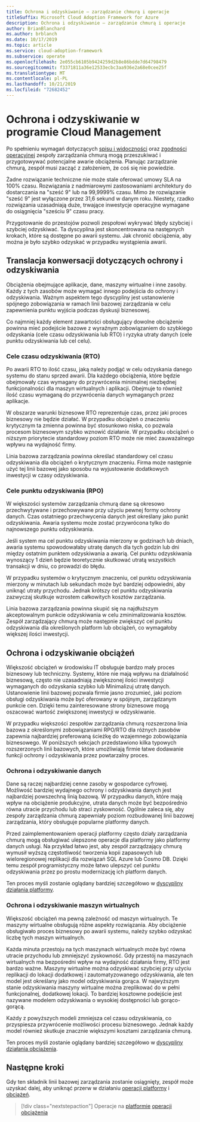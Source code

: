 ```yaml
---
title: Ochrona i odzyskiwanie — zarządzanie chmurą i operacje
titleSuffix: Microsoft Cloud Adoption Framework for Azure
description: Ochrona i odzyskiwanie — zarządzanie chmurą i operacje
author: BrianBlanchard
ms.author: brblanch
ms.date: 10/17/2019
ms.topic: article
ms.service: cloud-adoption-framework
ms.subservice: operate
ms.openlocfilehash: 2e055cb6105b9424259d2b8e86bdde7d64798479
ms.sourcegitcommit: f3371811a36e12533ecbc3aa936e2a68e0cee25f
ms.translationtype: MT
ms.contentlocale: pl-PL
ms.lasthandoff: 10/21/2019
ms.locfileid: "72682452"
---
```

# <a name="protect-and-recover-in-cloud-management"></a>Ochrona i odzyskiwanie w programie Cloud Management

Po spełnieniu wymagań dotyczących [spisu i widoczności](./inventory.md) oraz [zgodności operacyjnej](./operational-compliance.md) zespoły zarządzania chmurą mogą przeszukiwać i przygotowywać potencjalne awarie obciążenia. Planując zarządzanie chmurą, zespół musi zacząć z założeniem, że coś się nie powiedzie.

Żadne rozwiązanie techniczne nie może stale oferować umowy SLA na 100% czasu. Rozwiązania z nadmiarowymi zastosowaniami architektury do dostarczania na "sześć 9" lub na 99,9999% czasu. Mimo że rozwiązanie "sześć 9" jest wyłączone przez 31,6 sekund w danym roku. Niestety, rzadko rozwiązania uzasadniają duże, trwające inwestycje operacyjne wymagane do osiągnięcia "sześciu 9" czasu pracy.

Przygotowanie do przestojów pozwoli zespołowi wykrywać błędy szybciej i szybciej odzyskiwać. Ta dyscyplina jest skoncentrowana na następnych krokach, które są dostępne po awarii systemu. Jak chronić obciążenia, aby można je było szybko odzyskać w przypadku wystąpienia awarii.

## <a name="translating-protection-and-recovery-conversations"></a>Translacja konwersacji dotyczących ochrony i odzyskiwania

Obciążenia obejmujące aplikacje, dane, maszyny wirtualne i inne zasoby. Każdy z tych zasobów może wymagać innego podejścia do ochrony i odzyskiwania. Ważnym aspektem tego dyscypliny jest ustanowienie spójnego zobowiązania w ramach linii bazowej zarządzania w celu zapewnienia punktu wyjścia podczas dyskusji biznesowej.

Co najmniej każdy element zawartości obsługujący dowolne obciążenie powinna mieć podejście bazowe z wyraźnym zobowiązaniem do szybkiego odzyskania (cele czasu odzyskiwania lub RTO) i ryzyka utraty danych (cele punktu odzyskiwania lub cel celu).

### <a name="recovery-time-objectives-rto"></a>Cele czasu odzyskiwania (RTO)

Po awarii RTO to ilość czasu, jaką należy podjąć w celu odzyskania danego systemu do stanu sprzed awarii. Dla każdego obciążenia, które będzie obejmowały czas wymagany do przywrócenia minimalnej niezbędnej funkcjonalności dla maszyn wirtualnych i aplikacji. Obejmuje to również ilość czasu wymaganą do przywrócenia danych wymaganych przez aplikacje.

W obszarze warunki biznesowe RTO reprezentuje czas, przez jaki proces biznesowy nie będzie działać. W przypadku obciążeń o znaczeniu krytycznym ta zmienna powinna być stosunkowo niska, co pozwala procesom biznesowym szybko wznowić działanie. W przypadku obciążeń o niższym priorytecie standardowy poziom RTO może nie mieć zauważalnego wpływu na wydajność firmy.

Linia bazowa zarządzania powinna określać standardowy cel czasu odzyskiwania dla obciążeń o krytycznym znaczeniu. Firma może następnie użyć tej linii bazowej jako sposobu na wyjustowanie dodatkowych inwestycji w czasy odzyskiwania.

### <a name="recovery-point-objectives-rpo"></a>Cele punktu odzyskiwania (RPO)

W większości systemów zarządzania chmurą dane są okresowo przechwytywane i przechowywane przy użyciu pewnej formy ochrony danych. Czas ostatniego przechwycenia danych jest określany jako punkt odzyskiwania. Awaria systemu może zostać przywrócona tylko do najnowszego punktu odzyskiwania.

Jeśli system ma cel punktu odzyskiwania mierzony w godzinach lub dniach, awaria systemu spowodowałaby utratę danych dla tych godzin lub dni między ostatnim punktem odzyskiwania a awarią. Cel punktu odzyskiwania wynoszący 1 dzień będzie teoretycznie skutkować utratą wszystkich transakcji w dniu, co prowadzi do błędu.

W przypadku systemów o krytycznym znaczeniu, cel punktu odzyskiwania mierzony w minutach lub sekundach może być bardziej odpowiedni, aby uniknąć utraty przychodu. Jednak krótszy cel punktu odzyskiwania zazwyczaj skutkuje wzrostem całkowitych kosztów zarządzania.

Linia bazowa zarządzania powinna skupić się na najdłuższym akceptowalnym punkcie odzyskiwania w celu zminimalizowania kosztów. Zespół zarządzający chmurą może następnie zwiększyć cel punktu odzyskiwania dla określonych platform lub obciążeń, co wymagałoby większej ilości inwestycji.

## <a name="protect-and-recover-workloads"></a>Ochrona i odzyskiwanie obciążeń

Większość obciążeń w środowisku IT obsługuje bardzo mały proces biznesowy lub techniczny. Systemy, które nie mają wpływu na działalność biznesową, często nie uzasadniają zwiększonej ilości inwestycji wymaganych do odzyskania szybko lub Minimalizuj utratę danych. Ustanowienie linii bazowej pozwala firmie jasno zrozumieć, jaki poziom obsługi odzyskiwania może być oferowany w spójnym, zarządzanym punkcie cen. Dzięki temu zainteresowane strony biznesowe mogą oszacować wartość zwiększonej inwestycji w odzyskiwanie.

W przypadku większości zespołów zarządzania chmurą rozszerzona linia bazowa z określonymi zobowiązaniami RPO/RTO dla różnych zasobów zapewnia najbardziej preferowaną ścieżkę do wzajemnego zobowiązania biznesowego. W poniższych sekcjach przedstawiono kilka typowych rozszerzonych linii bazowych, które umożliwiają firmie łatwe dodawanie funkcji ochrony i odzyskiwania przez powtarzalny proces.

### <a name="protect-and-recover-data"></a>Ochrona i odzyskiwanie danych

Dane są raczej najbardziej cenne zasoby w gospodarce cyfrowej. Możliwość bardziej wydajnego ochrony i odzyskiwania danych jest najbardziej powszechną linią bazową. W przypadku danych, które mają wpływ na obciążenie produkcyjne, utrata danych może być bezpośrednio równa utracie przychodu lub straci zyskowność. Ogólnie zaleca się, aby zespoły zarządzania chmurą zapewniały poziom rozbudowanej linii bazowej zarządzania, który obsługuje popularne platformy danych.

Przed zaimplementowaniem operacji platformy często działy zarządzania chmurą mogą obsługiwać ulepszone operacje dla platformy jako platformy danych usługi. Na przykład łatwo jest, aby zespół zarządzający chmurą wymusił wyższą częstotliwość tworzenia kopii zapasowych lub wieloregionowej replikacji dla rozwiązań SQL Azure lub Cosmo DB. Dzięki temu zespół programistyczny może łatwo ulepszyć cel punktu odzyskiwania przez po prostu modernizację ich platform danych.

Ten proces myśli zostanie oglądany bardziej szczegółowo w [dyscypliny działania platformy](./platform.md).

### <a name="protect-and-recover-vms"></a>Ochrona i odzyskiwanie maszyn wirtualnych

Większość obciążeń ma pewną zależność od maszyn wirtualnych. Te maszyny wirtualne obsługują różne aspekty rozwiązania. Aby obciążenie obsługiwało proces biznesowy po awarii systemu, należy szybko odzyskać liczbę tych maszyn wirtualnych.

Każda minuta przestoju na tych maszynach wirtualnych może być równa utracie przychodu lub zmniejszyć zyskowność. Gdy przestój na maszynach wirtualnych ma bezpośredni wpływ na wydajność działania firmy, RTO jest bardzo ważne. Maszyny wirtualne można odzyskiwać szybciej przy użyciu replikacji do lokacji dodatkowej i zautomatyzowanego odzyskiwania, ale ten model jest określany jako model odzyskiwania gorąca. W najwyższym stanie odzyskiwania maszyny wirtualne można zreplikować do w pełni funkcjonalnej, dodatkowej lokacji. To bardziej kosztowne podejście jest nazywane modelem odzyskiwania o wysokiej dostępności lub gorąco-gorącą.

Każdy z powyższych modeli zmniejsza cel czasu odzyskiwania, co przyspiesza przywrócenie możliwości procesu biznesowego. Jednak każdy model również skutkuje znacznie większymi kosztami zarządzania chmurą.

Ten proces myśli zostanie oglądany bardziej szczegółowo w [dyscypliny działania obciążenia](./workload.md).

## <a name="next-steps"></a>Następne kroki

Gdy ten składnik linii bazowej zarządzania zostanie osiągnięty, zespół może uzyskać dalej, aby uniknąć przerw w działaniu [operacji platformy](./platform.md) i [obciążeń](./workload.md).

> [!div class="nextstepaction"]
> Operacje na [platformie](./platform.md) 
> [operacji obciążenia](./workload.md)
